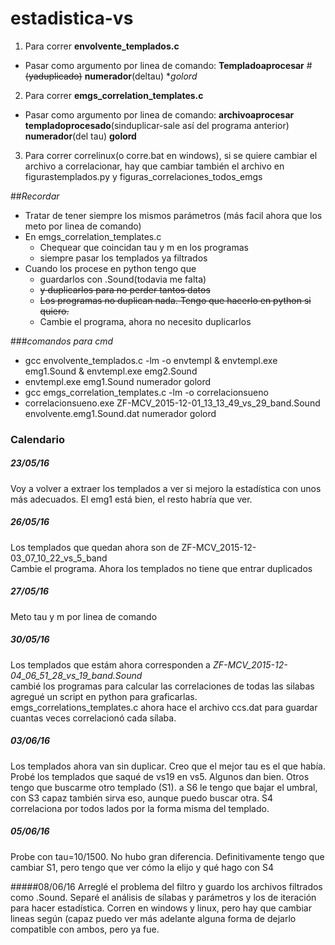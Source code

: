 # estadistica-vs
1. Para correr **envolvente_templados.c**
  * Pasar como argumento por linea de comando: **Templadoaprocesar** #~~(yaduplicado)~~ **numerador**(deltau) **golord*
2. Para correr **emgs_correlation_templates.c**
  * Pasar como argumento por linea de comando: **archivoaprocesar** **templadoprocesado**(sinduplicar-sale así del programa anterior) **numerador**(del tau) **golord**
3. Para correr correlinux(o corre.bat en windows), si se quiere cambiar el archivo a correlacionar, hay que cambiar también el archivo en figurastemplados.py y figuras_correlaciones_todos_emgs 


##*Recordar*
* Tratar de tener siempre los mismos parámetros (más facil ahora que los meto por linea de comando)  
* En emgs_correlation_templates.c  
  * Chequear que coincidan tau y m en los programas  
  * siempre pasar los templados ya filtrados  
* Cuando los procese en python tengo que  
  * guardarlos con .Sound(todavia me falta)  
  * ~~y duplicarlos para no perder tantos datos~~  
  * ~~Los programas no duplican nada. Tengo que hacerlo en python si quiero.~~  
  * Cambie el programa, ahora no necesito duplicarlos  



###*comandos para cmd*
* gcc envolvente_templados.c -lm -o envtempl & envtempl.exe emg1.Sound & envtempl.exe emg2.Sound  
* envtempl.exe emg1.Sound numerador golord  
* gcc emgs_correlation_templates.c -lm -o correlacionsueno  
* correlacionsueno.exe ZF-MCV_2015-12-01_13_13_49_vs_29_band.Sound envolvente.emg1.Sound.dat numerador golord  

### Calendario

##### 23/05/16
 Voy a volver a extraer los templados a ver si mejoro la estadística con unos más adecuados. El emg1 está bien, el resto habría que ver.  


##### 26/05/16
Los templados que quedan ahora son de ZF-MCV_2015-12-03_07_10_22_vs_5_band   
Cambie el programa. Ahora los templados no tiene que entrar duplicados  

##### 27/05/16
Meto tau y m por linea de comando  

##### 30/05/16
Los templados que estám ahora corresponden a *ZF-MCV_2015-12-04_06_51_28_vs_19_band.Sound*  
cambié los programas para calcular las correlaciones de todas las silabas  
agregué un script en python para graficarlas.  
emgs_correlations_templates.c ahora hace el archivo ccs.dat para guardar cuantas veces correlacionó cada sílaba.  

##### 03/06/16
Los templados ahora van sin duplicar. Creo que el mejor tau es el que había.  
Probé los templados que saqué de vs19 en vs5. Algunos dan bien. Otros tengo que buscarme otro templado (S1). a S6 le tengo que bajar el umbral, con S3 capaz también sirva eso, aunque puedo buscar otra.  S4 correlaciona por todos lados por la forma misma del templado.  

##### 05/06/16
Probe con tau=10/1500. No hubo gran diferencia. Definitivamente tengo que cambiar S1, pero tengo que ver cómo la elijo y qué hago con S4

#####08/06/16
Arreglé el problema del filtro y guardo los archivos filtrados como .Sound. Separé el análisis de sílabas y parámetros y los de iteración para hacer estadística. 
Corren en windows y linux, pero hay que cambiar lineas según (capaz puedo ver más adelante alguna forma de dejarlo compatible con ambos, pero ya fue.
